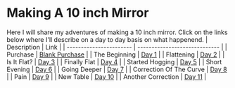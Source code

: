 # Making A 10 inch Mirror

Here I will share my adventures of making a 10 inch mirror. Click on the links below where I'll describe on a day to day basis on what happenend.
| Description             | Link                          |
| ----------------------- | ----------------------------- |
| Purchase                | [Blank Purchase](purchase.md) |
| The Beginning           | [Day 1](./day1/)              |
| Flattening              | [Day 2](./day2/)              |
| Is It Flat?             | [Day 3](./day3/)              |
| Finally Flat            | [Day 4](./day4/)              |
| Started Hogging         | [Day 5](./day5/)              |
| Short Evening           | [Day 6](./day6/)              |
| Going Deeper            | [Day 7](./day7/)              |
| Correction Of The Curve | [Day 8](./day8/)              |
| Pain                    | [Day 9](./day9/)              |
| New Table               | [Day 10](./day10/)            |
| Another Correction      | [Day 11](./day11/)            |